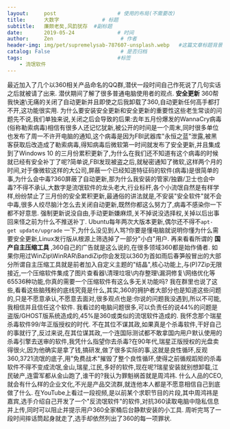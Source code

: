 ```yaml
---
layout:     post                    # 使用的布局(不需要改)
title:      大数字              # 标题
subtitle:   廉颇老矣,风韵犹存  #副标题
date:       2019-05-24              # 时间
author:     Zen                      # 作者
header-img: img/pet/supremelysab-787607-unsplash.webp   #这篇文章标题背景图片
catalog: False                       # 是否归档
tags:                               #标签
    - 流氓软件
---
```

最近加入了几个以360相关产品命名的QQ群,潜伏一段时间自己作死说了几句实话之后就被请了出来.
潜伏期间了解了很多普通电脑使用者的观点.
**安全更新**
360帮我快速\无痛的关闭了自动更新并且即使之后我卸载了360,自动更新任何高手都打不开,这功能很实用.
为什么要安装安全更新和安全更新的重要性这些老生常谈的问题先不说,我们单独来说,关闭之后会导致的后果:去年五月份爆发的WannaCry病毒(俗称勒索病毒)相信有很多人还记忆犹新,被公开的时间是一个周末,同时很多单位也发布了周一不许开电脑的通知,这个病毒是因为FBI武器库"永恒之蓝"泄露,被黑客获取后改造成了勒索病毒,得知病毒后微软第一时间就发布了安全更新,并且集成到了Windows 10 的三月份累积更新了,为什么在我们还不知道有这个病毒的时候就已经有安全补丁了呢?简单说,FBI发现被盗之后,就秘密通知了微软,这样两个月的时间,对于像微软这样的大公司,屏蔽一个已经知道特征码的软件(病毒)是很简单的事,为什么会中毒?360屏蔽了自动更新,那为什么我安装的管家/独霸/卫士也会中毒?不得不承认,大数字是流氓软件的龙头老大,行业标杆,各个小流氓自然是有样学样,纷纷禁止了三月份的安全累积更新,最通俗的讲法就是,不安装"安全软件"就不会中毒,很多人绞尽脑汁怎么去关闭自动更新,既然你都这么努力了,病毒不感染你一下都不好意思.
强制更新说没自由,手动更新嫌麻烦,关不掉说没选择权,关掉以后出事回来怪之前为什么不推送补丁.
Ubuntu每年两次大版本更新,偶尔还不得不`apt-get update/upgrade` 一下,为什么没见到人骂?你要是懂电脑就说明你懂为什么需要安全更新,Linux发行版从根源上筛选掉了一部分"小白"用户.
再来看看所谓的 **国产自主压缩工具** ,360自己的广告就是这么说的,在很多领域360都是始作俑者.
如果你用过WinZip\WinRAR\BandiZip你会发现以360为首如雨后春笋般冒出的大部分所谓自主压缩工具就是前者加入自定义主题的"结晶",核心功能上,与(P)7Zip无限接近,一个压缩软件集成了图片查看器\清理垃圾\内存整理\漏洞修复\网络优化等65536种功能,你真的需要一个压缩软件有这么多无关功能吗?
我在群里也说了这些,看看这些脑残粉的底线究竟是什么,其实,360的拥护者大部分也是知道这些问题的,只是不愿意承认,不愿意去面对,很多观点也是:你说的问题我没遇到,所以不可能,我相信并且信任这个软件.
我看过的电脑问题很多,可以负责任的说44%的问题是盗版/GHOST版系统造成的,45%是360或类似的流氓软件造成的.
我怀念那个瑞星杀毒软件99/年正版授权的时代.
不在其位不谋其政,如果真是个杀毒软件,干好自己的事就行了,反过来说,在其位谋其政,一个连国际测试都不敢拿国内用户默认使用的杀毒引擎去送审的软件,我凭什么指望你去杀毒?在90年代,瑞星正版授权的光盘卖得很火,因为他确实是拿了钱,搞研发,做了很多实际的事,这就是良性循环,反观360,3721流氓的底子,用"免费战术"摧毁了整个良性循环,使得之前循规蹈矩的杀毒软件不得不变成流氓,金山,瑞星,江民,多好的软件,现在呢?瑞星安装就别想卸载,江民破产,连雷军都从金山跑了,谁干的?我认为罪魁祸首就是周鸿祎.
什么人品的CEO,就会有什么样的企业文化,不光是产品交流群,就连他本人都是不愿意相信自己到底做了什么.
在YouTube上看过一段视频,是以前某个求职节目的片段,其中周鸿祎是嘉宾,选手介绍自己开发了一个"反流氓软件"的软件,对抗360读取电脑中隐私信息并上传,同时可以阻止并提示用户360全家桶后台静默安装的小工具.
周听完骂了一段时间摔话筒起身就走了,选手却依然列出了360的每一项罪状.
